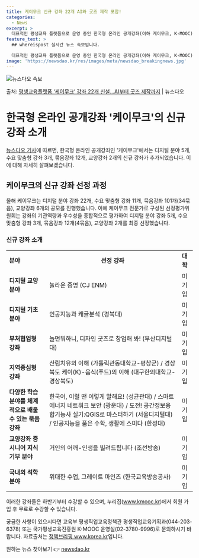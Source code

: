 ```yaml
---
title: 케이무크 신규 강좌 22개 AI와 굿즈 제작 포함!
categories:
  - News
excerpt: >
  대표적인 평생교육 플랫폼으로 운영 중인 한국형 온라인 공개강좌(이하 케이무크, K-MOOC)에 디지털 분야 …
feature_text: >
  ## whereispost 실시간 뉴스 속보입니다.

  대표적인 평생교육 플랫폼으로 운영 중인 한국형 온라인 공개강좌(이하 케이무크, K-MOOC)에 디지털 분야 …
image: 'https://newsdao.kr/res/images/meta/newsdao_breakingnews.jpg'
---
```


![뉴스다오 속보](https://newsdao.kr/res/images/meta/newsdao_breakingnews.jpg)

<p>출처: <a href="https://newsdao.kr/3663" rel="dofollow">평생교육플랫폼 ‘케이무크’ 강좌 22개 신설…AI부터 굿즈 제작까지</a> | 뉴스다오</p>

<h1>한국형 온라인 공개강좌 '케이무크'의 신규 강좌 소개</h1>

<p data-ke-size="size16"><a href="https://newsdao.kr/3663">뉴스다오 기사</a>에 따르면, 한국형 온라인 공개강좌인 '케이무크'에서는 디지털 분야 5개, 수요 맞춤형 강좌 3개, 묶음강좌 12개, 교양강좌 2개의 신규 강좌가 추가되었습니다. 이에 대해 자세히 살펴보겠습니다.</p>


<h2 data-ke-size="size26">케이무크의 신규 강좌 선정 과정</h2>

<p data-ke-size="size16">올해 케이무크는 디지털 분야 강좌 22개, 수요 맞춤형 강좌 11개, 묶음강좌 101개(34묶음), 교양강좌 6개의 공모를 진행했습니다. 이에 케이무크 전문가로 구성된 선정평가위원회는 강좌의 기관역량과 우수성을 종합적으로 평가하여 디지털 분야 강좌 5개, 수요 맞춤형 강좌 3개, 묶음강좌 12개(4묶음), 교양강좌 2개를 최종 선정했습니다.</p>

<h3>신규 강좌 소개</h3>

<table>
  <tr>
    <td><b>분야</b></td>
    <td style="text-align: center; height: 17px;"><b>선정 강좌</b></td>
    <td><b>대학</b></td>
  </tr>
  <tr>
    <td><b>디지털 교양 분야</b></td>
    <td>놀라운 증명 (CJ ENM)</td>
    <td>미기입</td>
  </tr>
  <tr>
    <td><b>디지털 기초 분야</b></td>
    <td>인공지능과 캐글분석 (경북대)</td>
    <td>미기입</td>
  </tr>
  <tr>
    <td><b>부처협업형 강좌</b></td>
    <td>놀면뭐하니, 디자인 굿즈로 창업해 봐! (부산디지털대)</td>
    <td>미기입</td>
  </tr>
  <tr>
    <td><b>지역중심형 강좌</b></td>
    <td>산림치유의 이해 (가톨릭관동대학교-평창군) / 경상북도 케이(K)-음식(푸드)의 이해 (대구한의대학교-경상북도)</td>
    <td>미기입</td>
  </tr>
  <tr>
    <td><b>다양한 학습 분야를 체계적으로 배울 수 있는 묶음 강좌</b></td>
    <td>한국어, 이럴 땐 이렇게 말해요! (성균관대) / 스마트에너지 네트워크 보안 (광운대) / 도전! 공간정보융합기능사 실기:QGIS로 마스터하기 (서울디지털대) / 인공지능을 품은 수학, 생활에 스미다 (한성대)</td>
    <td>미기입</td>
  </tr>
  <tr>
    <td><b>교양강좌 중 시니어 지식기부 분야</b></td>
    <td>거인의 어깨-인생을 빌려드립니다 (조선방송)</td>
    <td>미기입</td>
  </tr>
  <tr>
    <td><b>국내외 석학 분야</b></td>
    <td>위대한 수업, 그레이트 마인즈 (한국교육방송공사)</td>
    <td>미기입</td>
  </tr>
</table>

<p data-ke-size="size16">이러한 강좌들은 하반기부터 수강할 수 있으며, 누리집(<a href="http://www.kmooc.kr">www.kmooc.kr</a>)에서 회원 가입 후 무료로 수강할 수 있습니다.</p>

<p data-ke-size="size16">궁금한 사항이 있으시다면 교육부 평생직업교육정책관 평생직업교육기획과(044-203-6378) 또는 국가평생교육진흥원 K-MOOC 운영실(02-3780-9996)로 문의하시기 바랍니다. 자료출처는 <a href="www.korea.kr">정책브리핑 www.korea.kr</a>입니다.</p> 

원하는 뉴스 찾아보기 👉 <a href="https://newsdao.kr" rel="dofollow">newsdao.kr</a>


